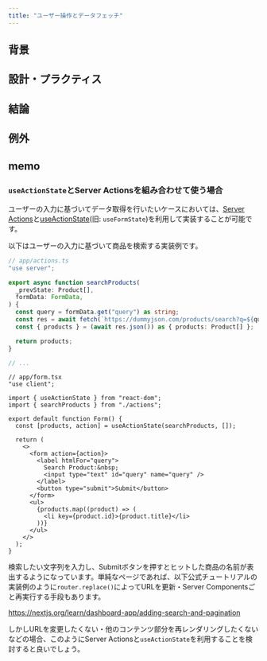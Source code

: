 ```yaml
---
title: "ユーザー操作とデータフェッチ"
---
```


## 背景

## 設計・プラクティス

## 結論

## 例外

## memo

### `useActionState`とServer Actionsを組み合わせて使う場合

ユーザーの入力に基づいてデータ取得を行いたいケースにおいては、[Server Actions](https://nextjs.org/docs/app/building-your-application/data-fetching/server-actions-and-mutations)と[useActionState](https://react.dev/reference/react/useActionState)(旧: `useFormState`)を利用して実装することが可能です。

以下はユーザーの入力に基づいて商品を検索する実装例です。

```ts
// app/actions.ts
"use server";

export async function searchProducts(
  _prevState: Product[],
  formData: FormData,
) {
  const query = formData.get("query") as string;
  const res = await fetch(`https://dummyjson.com/products/search?q=${query}`);
  const { products } = (await res.json()) as { products: Product[] };

  return products;
}

// ...
```

```tsx
// app/form.tsx
"use client";

import { useActionState } from "react-dom";
import { searchProducts } from "./actions";

export default function Form() {
  const [products, action] = useActionState(searchProducts, []);

  return (
    <>
      <form action={action}>
        <label htmlFor="query">
          Search Product:&nbsp;
          <input type="text" id="query" name="query" />
        </label>
        <button type="submit">Submit</button>
      </form>
      <ul>
        {products.map((product) => (
          <li key={product.id}>{product.title}</li>
        ))}
      </ul>
    </>
  );
}
```

検索したい文字列を入力し、Submitボタンを押すとヒットした商品の名前が表出するようになっています。単純なページであれば、以下公式チュートリアルの実装例のように`router.replace()`によってURLを更新・Server Componentsごと再実行する手段もあります。

https://nextjs.org/learn/dashboard-app/adding-search-and-pagination

しかしURLを変更したくない・他のコンテンツ部分を再レンダリングしたくないなどの場合、このようにServer Actionsと`useActionState`を利用することを検討すると良いでしょう。
